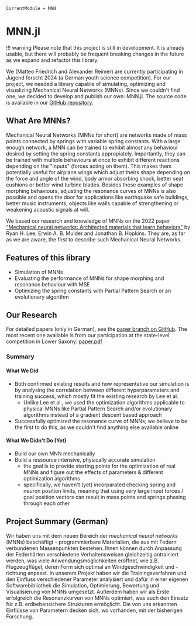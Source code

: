 ```@meta
CurrentModule = MNN
```

# MNN.jl

!!! warning
    Please note that this project is still in development. It is already usable,
    but there will probably be frequent breaking changes in the future as we
    expand and refactor this library.

We (Matteo Friedrich and Alexander Reimer) are currently participating in Jugend
forscht 2024 (a German youth science competition). For our project, we needed a
library capable of simulating, optimizing and visualizing Mechanical Neural
Networks (MNNs). Since we couldn't find one, we decided to develop and publish
our own: MNN.jl. The source code is available in our [GitHub
repository](https://github.com/Alexander-Reimer/Simulation-of-MNNs).

## What Are MNNs?

Mechanical Neural Networks (MNNs for short) are networks made of mass points
connected by springs with variable spring constants. With a large enough
network, a MNN can be trained to exhibit almost any behaviour desired by setting
the spring constants appropiately. Importantly, they can be trained with
multiple behaviours at once to exhibit different reactions depending on the
"inputs" (forces acting on them). This makes them potentially useful for
airplane wings which adjust theirs shape depending on the force and angle of the
wind, body armor absorbing shock, better seat cushions or better wind turbine
blades. Besides these examples of shape morphing behaviours, adjusting the
resonance curves of MNNs is also possible and opens the door for applications
like earthquake safe buildings, better music instruments, objects like walls
capable of strengthening or weakening acoustic signals at will.

We based our research and knowledge of MNNs on the 2022 paper ["Mechanical
neural networks: Architected materials that learn
behaviors"](https://www.science.org/doi/10.1126/scirobotics.abq7278) by Ryan H.
Lee, Erwin A. B. Mulder and Jonathan B. Hopkins. They are, as far as we are
aware, the first to describe such Mechanical Neural Networks.

## Features of this library

- Simulation of MNNs
- Evaluating the performance of MNNs for shape morphing and resonance behaviour
  with MSE
- Optimizing the spring constants with Partial Pattern Search or an evolutionary
  algorithm

## Our Research

For detailed papers (only in German), see the [paper branch on
GitHub](https://github.com/Alexander-Reimer/Simulation-of-MNNs/tree/paper). The
most recent one available is from our participation at the state-level
competition in Lower Saxony:
[paper.pdf](https://github.com/Alexander-Reimer/Simulation-of-MNNs/blob/paper/2024/JuFo_Niedersachsen/main.pdf)

### Summary

#### What We Did

- Both confirmed existing results and how representative our simulation is by
  analysing the correlation between different hyperparameters and training
  success, which mostly fit the existing research by Lee et al.
  - Unlike Lee et al., we used the optimization algorithms applicable to
    physical MNNs like Partial Pattern Search and/or evolutionary algorithms
    instead of a gradient descent based approach
- Successfully optimized the resonance curve of MNNs; we believe to be the first
  to do this, as we couldn't find anything else available online

#### What We Didn't Do (Yet)

- Build our own MNN mechanically
- Build a ressource intensive, physically accurate simulation
  - the goal is to provide starting points for the optimization of real MNNs and
    figure out the effects of parameters & different optimization algorithms
  - specifically, we haven't (yet) incorparated checking spring and neuron
    position limits, meaning that using very large input forces / goal position
    vectors can result in mass points and springs phasing through each other

## Project Summary (German)

Wir haben uns mit dem neuen Bereich der *mechanical neural networks* (MNNs)
beschäftigt - programmierbare Materialien, die aus mit Federn verbundenen
Massenpunkten bestehen. Ihnen können durch Anpassung der Federhärten
verschiedene Verhaltensweisen gleichzeitig antrainiert werden, was viele
Anwendungsmöglichkeiten eröffnet, wie z.B. Flugzeugflügel, deren Form sich
optimal an Windgeschwindigkeit und -richtung anpasst. In unserem Projekt haben
wir die Trainingsverfahren und den Einfluss verschiedener Parameter analysiert
und dafür in einer eigenen Softwarebibliothek die Simulation, Optimierung,
Bewertung und Visualisierung von MNNs umgesetzt. Außerdem haben wir als Erste
erfolgreich die Resonanzkurven von MNNs optimiert, was auch den Einsatz für z.B.
erdbebensichere Strukturen ermöglicht. Die von uns erkannten Einflüsse von
Parametern decken sich, wo vorhanden, mit der bisherigen Forschung.
